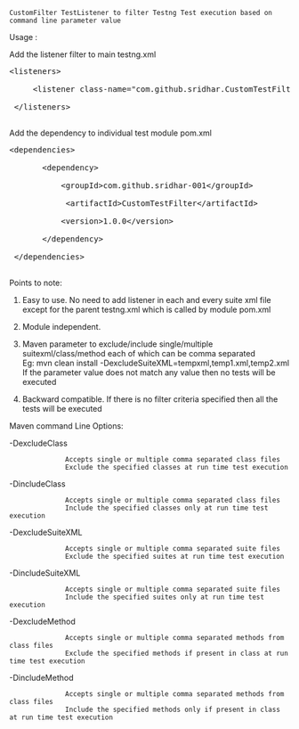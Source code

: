 
`CustomFilter TestListener to filter Testng Test execution based on command line parameter value`

Usage :

Add the listener filter to main testng.xml<br>
<pre>
&lt;listeners&gt;<br>
     &lt;listener class-name="com.github.sridhar.CustomTestFilter"/&gt;<br>
 &lt;/listeners&gt;<br>
</pre>

Add the dependency to individual test module pom.xml<br>
<pre>
&lt;dependencies&gt;<br>
       &lt;dependency><br>
           &lt;groupId&gt;com.github.sridhar-001&lt;/groupId&gt;<br>
            &lt;artifactId&gt;CustomTestFilter&lt;/artifactId&gt;<br>
           &lt;version&gt;1.0.0&lt;/version&gt;<br>
       &lt;/dependency&gt;<br>
 &lt;/dependencies&gt;<br>
</pre>
 Points to note:
 1) Easy to use. No need to add listener in each and every suite xml file except for the parent testng.xml which is called by module pom.xml<br>
 
 2) Module independent.<br>
 
 3) Maven parameter to exclude/include single/multiple suitexml/class/method each of which can be comma separated<br>
 Eg: mvn clean install -DexcludeSuiteXML=tempxml,temp1.xml,temp2.xml<br>
       If the parameter value does not match any value then no tests will be executed<br>
       
 4) Backward compatible. If there is no filter criteria specified then all the tests will be executed<br>

Maven command Line Options:

-DexcludeClass

                  Accepts single or multiple comma separated class files
				  Exclude the specified classes at run time test execution

-DincludeClass

                  Accepts single or multiple comma separated class files
				  Include the specified classes only at run time test execution

-DexcludeSuiteXML

                  Accepts single or multiple comma separated suite files
				  Exclude the specified suites at run time test execution

-DincludeSuiteXML

                  Accepts single or multiple comma separated suite files
				  Include the specified suites only at run time test execution

-DexcludeMethod

                  Accepts single or multiple comma separated methods from class files
				  Exclude the specified methods if present in class at run time test execution

-DincludeMethod

                  Accepts single or multiple comma separated methods from class files
				  Include the specified methods only if present in class at run time test execution





